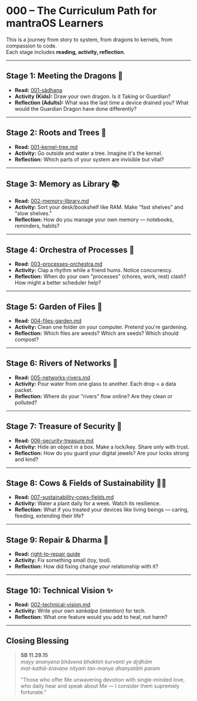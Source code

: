 # 000 – The Curriculum Path for mantraOS Learners

This is a journey from story to system, from dragons to kernels, from compassion to code.  
Each stage includes **reading, activity, reflection**.

---

## Stage 1: Meeting the Dragons 🐉
- **Read:** [001-sādhana](../../001-sādhana.md)  
- **Activity (Kids):** Draw your own dragon. Is it Taking or Guardian?  
- **Reflection (Adults):** What was the last time a device drained you? What would the Guardian Dragon have done differently?

---

## Stage 2: Roots and Trees 🌳
- **Read:** [001-kernel-tree.md](001-kernel-tree.md)  
- **Activity:** Go outside and water a tree. Imagine it's the kernel.  
- **Reflection:** Which parts of your system are invisible but vital?  

---

## Stage 3: Memory as Library 📚
- **Read:** [002-memory-library.md](002-memory-library.md)  
- **Activity:** Sort your desk/bookshelf like RAM. Make "fast shelves" and "slow shelves."  
- **Reflection:** How do you manage your own memory — notebooks, reminders, habits?

---

## Stage 4: Orchestra of Processes 🎻
- **Read:** [003-processes-orchestra.md](003-processes-orchestra.md)  
- **Activity:** Clap a rhythm while a friend hums. Notice concurrency.  
- **Reflection:** When do your own "processes" (chores, work, rest) clash? How might a better scheduler help?  

---

## Stage 5: Garden of Files 🌱
- **Read:** [004-files-garden.md](004-files-garden.md)  
- **Activity:** Clean one folder on your computer. Pretend you're gardening.  
- **Reflection:** Which files are weeds? Which are seeds? Which should compost?  

---

## Stage 6: Rivers of Networks 🌊
- **Read:** [005-networks-rivers.md](005-networks-rivers.md)  
- **Activity:** Pour water from one glass to another. Each drop = a data packet.  
- **Reflection:** Where do your "rivers" flow online? Are they clean or polluted?  

---

## Stage 7: Treasure of Security 💎
- **Read:** [006-security-treasure.md](006-security-treasure.md)  
- **Activity:** Hide an object in a box. Make a lock/key. Share only with trust.  
- **Reflection:** How do you guard your digital jewels? Are your locks strong and kind?  

---

## Stage 8: Cows & Fields of Sustainability 🐄🌾
- **Read:** [007-sustainability-cows-fields.md](007-sustainability-cows-fields.md)  
- **Activity:** Water a plant daily for a week. Watch its resilience.  
- **Reflection:** What if you treated your devices like living beings — caring, feeding, extending their life?

---

## Stage 9: Repair & Dharma 🔧
- **Read:** [right-to-repair guide](../../010-research/001-right-to-repair.md)  
- **Activity:** Fix something small (toy, tool).  
- **Reflection:** How did fixing change your relationship with it?

---

## Stage 10: Technical Vision ✨
- **Read:** [002-technical-vision.md](../../002-technical-vision.md)  
- **Activity:** Write your own *sankalpa* (intention) for tech.  
- **Reflection:** What one feature would you add to heal, not harm?

---

## Closing Blessing

> **SB 11.29.15**  
> *mayy ananyena bhāvena bhaktiṁ kurvanti ye dr̥ḍhām  
> mat-kathā-śravaṇe nityaṁ tan-manye dhanyatāṁ param*  
>  
> "Those who offer Me unwavering devotion with single-minded love, who daily hear and speak about Me — I consider them supremely fortunate."